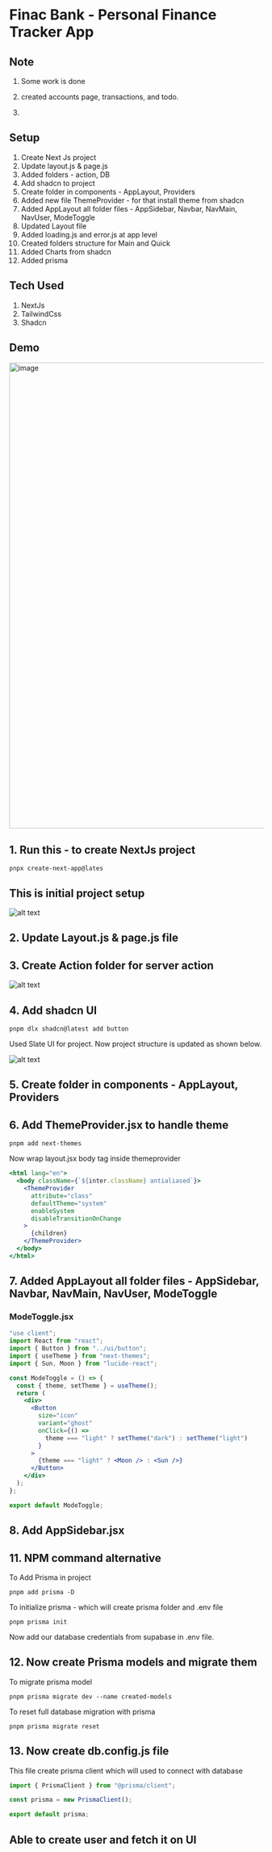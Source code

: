# Finac Bank - Personal Finance Tracker App

## Note
1. Some work is done
2. created accounts page, transactions, and todo.

3. 
## Setup

1. Create Next Js project
2. Update layout.js & page.js
3. Added folders - action, DB
4. Add shadcn to project
5. Create folder in components - AppLayout, Providers
6. Added new file ThemeProvider - for that install theme from shadcn
7. Added AppLayout all folder files - AppSidebar, Navbar, NavMain, NavUser, ModeToggle
8. Updated Layout file
9. Added loading.js and error.js at app level
10. Created folders structure for Main and Quick
11. Added Charts from shadcn
12. Added prisma

## Tech Used

1. NextJs
2. TailwindCss
3. Shadcn

## Demo

<img width="1879" height="923" alt="image" src="https://github.com/user-attachments/assets/54ccf117-2e81-405c-8cb4-93e68ec5e9cf" />

## 1. Run this - to create NextJs project

```pnpm
pnpx create-next-app@lates
```

## This is initial project setup

![alt text](public/assets/Images/image-1.png)

## 2. Update Layout.js & page.js file

## 3. Create Action folder for server action

![alt text](public/assets/Images/image-2.png)

## 4. Add shadcn UI

```pnpm
pnpm dlx shadcn@latest add button
```

Used Slate UI for project. Now project structure is updated as shown below.

![alt text](public/assets/Images/image-3.png)

## 5. Create folder in components - AppLayout, Providers

## 6. Add ThemeProvider.jsx to handle theme

```pnpm
pnpm add next-themes
```

Now wrap layout.jsx body tag inside themeprovider

```jsx
<html lang="en">
  <body className={`${inter.className} antialiased`}>
    <ThemeProvider
      attribute="class"
      defaultTheme="system"
      enableSystem
      disableTransitionOnChange
    >
      {children}
    </ThemeProvider>
  </body>
</html>
```

## 7. Added AppLayout all folder files - AppSidebar, Navbar, NavMain, NavUser, ModeToggle

### ModeToggle.jsx

```jsx
"use client";
import React from "react";
import { Button } from "../ui/button";
import { useTheme } from "next-themes";
import { Sun, Moon } from "lucide-react";

const ModeToggle = () => {
  const { theme, setTheme } = useTheme();
  return (
    <div>
      <Button
        size="icon"
        variant="ghost"
        onClick={() =>
          theme === "light" ? setTheme("dark") : setTheme("light")
        }
      >
        {theme === "light" ? <Moon /> : <Sun />}
      </Button>
    </div>
  );
};

export default ModeToggle;
```

## 8. Add AppSidebar.jsx

## 11. NPM command alternative

To Add Prisma in project

```pnpm
pnpm add prisma -D
```

To initialize prisma - which will create prisma folder and .env file

```pnpm
pnpm prisma init

```

Now add our database credentials from supabase in .env file.

## 12. Now create Prisma models and migrate them

To migrate prisma model

```pnpm
pnpm prisma migrate dev --name created-models
```

To reset full database migration with prisma

```pnpm
pnpm prisma migrate reset
```

## 13. Now create db.config.js file

This file create prisma client which will used to connect with database

```js
import { PrismaClient } from "@prisma/client";

const prisma = new PrismaClient();

export default prisma;
```

## Able to create user and fetch it on UI
